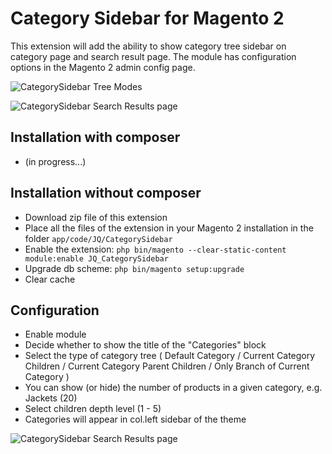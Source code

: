 # Category Sidebar for Magento 2 

This extension will add the ability to show category tree sidebar on category page and search result page. The module has configuration options in the Magento 2 admin config page.

![CategorySidebar Tree Modes](https://github.com/jq91/M2_CategorySidebar/blob/master/README-assets/tree-modes.png)

![CategorySidebar Search Results page](https://github.com/jq91/M2_CategorySidebar/blob/master/README-assets/search-page.png)

## Installation with composer
* (in progress...)

## Installation without composer
* Download zip file of this extension
* Place all the files of the extension in your Magento 2 installation in the folder `app/code/JQ/CategorySidebar`
* Enable the extension: `php bin/magento --clear-static-content module:enable JQ_CategorySidebar`
* Upgrade db scheme: `php bin/magento setup:upgrade`
* Clear cache

## Configuration
* Enable module 
* Decide whether to show the title of the "Categories" block
* Select the type of category tree ( Default Category / Current Category Children / Current Category Parent Children / Only Branch of Current Category )
* You can show (or hide) the number of products in a given category, e.g. Jackets (20)
* Select children depth level (1 - 5)
* Categories will appear in col.left sidebar of the theme

![CategorySidebar Search Results page](https://github.com/jq91/M2_CategorySidebar/blob/master/README-assets/config.png)
